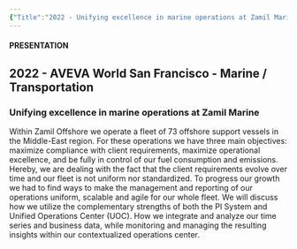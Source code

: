 ```yaml
---
{"Title":"2022 - Unifying excellence in marine operations at Zamil Marine","Year":2022,"Industry":"Marine","URL":"https://resources.osisoft.com/presentations/unifying-excellence-in-marine-operations-at-zamil-marine/","PDF":"https://cdn.osisoft.com/osi/presentations/2022-AVEVA-San-Francisco/UC22NA-02MT30-Zamil-Lang-Fredrik-Unifying-excellence-in-marine-operations.pdf","Company":"Zamil","dg-publish":true,"Keywords":["Ships"],"permalink":"/aveva/customer-stories/2022/2022-zamil-unifying-excellence-in-marine-operations-at-zamil-marine/","dgPassFrontmatter":true}
---
```


#### PRESENTATION

## 2022 - AVEVA World San Francisco - Marine / Transportation

### Unifying excellence in marine operations at Zamil Marine

Within Zamil Offshore we operate a fleet of 73 offshore support vessels in the Middle-East region. For these operations we have three main objectives: maximize compliance with client requirements, maximize operational excellence, and be fully in control of our fuel consumption and emissions. Hereby, we are dealing with the fact that the client requirements evolve over time and our fleet is not uniform nor standardized. To progress our growth we had to find ways to make the management and reporting of our operations uniform, scalable and agile for our whole fleet. We will discuss how we utilize the complementary strengths of both the PI System and Unified Operations Center (UOC). How we integrate and analyze our time series and business data, while monitoring and managing the resulting insights within our contextualized operations center.